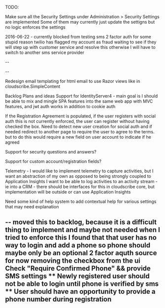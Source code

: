 TODO:

Make sure all the Security Settings under Administration > Security Settings are implemented
Some of them may currently just update the settigns but no logic enforces the settings

2016-06-22 - currently blocked from testing sms 2 factor auth 
for some stupid reason twilio has flagged my account as fraud
waiting to see if they will step up with customer service and resolve this
otherwise I will have to switch to another sms service provider

--

--

Redesign email templating for html email to use Razor views like in cloudscribe.SimpleContent



Backlog Plans and ideas
Support for IdentityServer4 - main goal is I should be able to mix and mingle SPA features into the same web app with MVC features, and jwt auth works in addition to cookie auth

If the Registration Agreement is populated, if the user registers with social auth this is not currently enforced, the user can register without having checked the box. Need to detect new user creation for social auth and if needed redirect to another page to require the user to agree to the terms. but to do this would require a new field on user account to indicate if he agreed

Support for security questions and answers?

Support for custom account/registration fields?

Telemetry - I would like to implement telemetry to capture activities, but I want an abstraction of my own as opposed to being strongly coupled to Application Insights
I want to be able to log activities to an activity stream - ie into a CRM - there should be interfaces for this in cloudscribe core, but implementation will be outside or can use Application Insights

Need some kind of help system to add contextual help for various settings that may need explanation

--
moved this to backlog, because it is a difficult thing to implement and maybe not needed
when I tried to enforce this I found that that user has no way to login and add a phone
so phone should maybe only be an optional 2 factor aquth source
for now removing the checkbox from the ui
Check "Require Confirmed Phone" && provide SMS settings
** Newly registered user should not be able to login until phone is verified by sms
** User should have an opportunity to provide a phone number during registration
--
